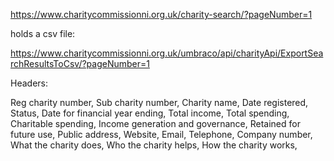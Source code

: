 
https://www.charitycommissionni.org.uk/charity-search/?pageNumber=1

holds a csv file:

https://www.charitycommissionni.org.uk/umbraco/api/charityApi/ExportSearchResultsToCsv/?pageNumber=1

Headers:

Reg charity number,
Sub charity number,
Charity name,
Date registered,
Status,
Date for financial year ending,
Total income,
Total spending,
Charitable spending,
Income generation and governance,
Retained for future use,
Public address,
Website,
Email,
Telephone,
Company number,
What the charity does,
Who the charity helps,
How the charity works,
